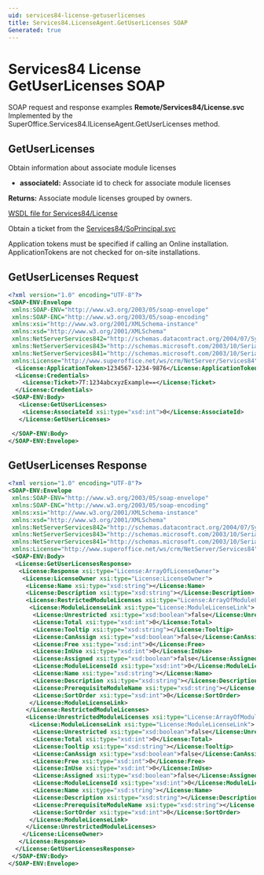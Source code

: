 ```yaml
---
uid: services84-license-getuserlicenses
title: Services84.LicenseAgent.GetUserLicenses SOAP
Generated: true
---
```


# Services84 License GetUserLicenses SOAP

SOAP request and response examples **Remote/Services84/License.svc**
Implemented by the <see cref="M:SuperOffice.Services84.ILicenseAgent.GetUserLicenses">SuperOffice.Services84.ILicenseAgent.GetUserLicenses</see> method.

## GetUserLicenses

Obtain information about associate module licenses

* **associateId:** Associate id to check for associate module licenses

**Returns:** Associate module licenses grouped by owners.


[WSDL file for Services84/License](../Services84-License.md)

Obtain a ticket from the [Services84/SoPrincipal.svc](../SoPrincipal/index.md)

Application tokens must be specified if calling an Online installation. ApplicationTokens are not checked for on-site installations.

## GetUserLicenses Request

```xml
<?xml version="1.0" encoding="UTF-8"?>
<SOAP-ENV:Envelope
 xmlns:SOAP-ENV="http://www.w3.org/2003/05/soap-envelope"
 xmlns:SOAP-ENC="http://www.w3.org/2003/05/soap-encoding"
 xmlns:xsi="http://www.w3.org/2001/XMLSchema-instance"
 xmlns:xsd="http://www.w3.org/2001/XMLSchema"
 xmlns:NetServerServices842="http://schemas.datacontract.org/2004/07/System.Security.Cryptography"
 xmlns:NetServerServices843="http://schemas.microsoft.com/2003/10/Serialization/Arrays"
 xmlns:NetServerServices841="http://schemas.microsoft.com/2003/10/Serialization/"
 xmlns:License="http://www.superoffice.net/ws/crm/NetServer/Services84">
  <License:ApplicationToken>1234567-1234-9876</License:ApplicationToken>
  <License:Credentials>
    <License:Ticket>7T:1234abcxyzExample==</License:Ticket>
  </License:Credentials>
 <SOAP-ENV:Body>
   <License:GetUserLicenses>
    <License:AssociateId xsi:type="xsd:int">0</License:AssociateId>
   </License:GetUserLicenses>

 </SOAP-ENV:Body>
</SOAP-ENV:Envelope>

```


## GetUserLicenses Response

```xml
<?xml version="1.0" encoding="UTF-8"?>
<SOAP-ENV:Envelope
 xmlns:SOAP-ENV="http://www.w3.org/2003/05/soap-envelope"
 xmlns:SOAP-ENC="http://www.w3.org/2003/05/soap-encoding"
 xmlns:xsi="http://www.w3.org/2001/XMLSchema-instance"
 xmlns:xsd="http://www.w3.org/2001/XMLSchema"
 xmlns:NetServerServices842="http://schemas.datacontract.org/2004/07/System.Security.Cryptography"
 xmlns:NetServerServices843="http://schemas.microsoft.com/2003/10/Serialization/Arrays"
 xmlns:NetServerServices841="http://schemas.microsoft.com/2003/10/Serialization/"
 xmlns:License="http://www.superoffice.net/ws/crm/NetServer/Services84">
 <SOAP-ENV:Body>
  <License:GetUserLicensesResponse>
   <License:Response xsi:type="License:ArrayOfLicenseOwner">
    <License:LicenseOwner xsi:type="License:LicenseOwner">
     <License:Name xsi:type="xsd:string"></License:Name>
     <License:Description xsi:type="xsd:string"></License:Description>
     <License:RestrictedModuleLicenses xsi:type="License:ArrayOfModuleLicenseLink">
      <License:ModuleLicenseLink xsi:type="License:ModuleLicenseLink">
       <License:Unrestricted xsi:type="xsd:boolean">false</License:Unrestricted>
       <License:Total xsi:type="xsd:int">0</License:Total>
       <License:Tooltip xsi:type="xsd:string"></License:Tooltip>
       <License:CanAssign xsi:type="xsd:boolean">false</License:CanAssign>
       <License:Free xsi:type="xsd:int">0</License:Free>
       <License:InUse xsi:type="xsd:int">0</License:InUse>
       <License:Assigned xsi:type="xsd:boolean">false</License:Assigned>
       <License:ModuleLicenseId xsi:type="xsd:int">0</License:ModuleLicenseId>
       <License:Name xsi:type="xsd:string"></License:Name>
       <License:Description xsi:type="xsd:string"></License:Description>
       <License:PrerequisiteModuleName xsi:type="xsd:string"></License:PrerequisiteModuleName>
       <License:SortOrder xsi:type="xsd:int">0</License:SortOrder>
      </License:ModuleLicenseLink>
     </License:RestrictedModuleLicenses>
     <License:UnrestrictedModuleLicenses xsi:type="License:ArrayOfModuleLicenseLink">
      <License:ModuleLicenseLink xsi:type="License:ModuleLicenseLink">
       <License:Unrestricted xsi:type="xsd:boolean">false</License:Unrestricted>
       <License:Total xsi:type="xsd:int">0</License:Total>
       <License:Tooltip xsi:type="xsd:string"></License:Tooltip>
       <License:CanAssign xsi:type="xsd:boolean">false</License:CanAssign>
       <License:Free xsi:type="xsd:int">0</License:Free>
       <License:InUse xsi:type="xsd:int">0</License:InUse>
       <License:Assigned xsi:type="xsd:boolean">false</License:Assigned>
       <License:ModuleLicenseId xsi:type="xsd:int">0</License:ModuleLicenseId>
       <License:Name xsi:type="xsd:string"></License:Name>
       <License:Description xsi:type="xsd:string"></License:Description>
       <License:PrerequisiteModuleName xsi:type="xsd:string"></License:PrerequisiteModuleName>
       <License:SortOrder xsi:type="xsd:int">0</License:SortOrder>
      </License:ModuleLicenseLink>
     </License:UnrestrictedModuleLicenses>
    </License:LicenseOwner>
   </License:Response>
  </License:GetUserLicensesResponse>
 </SOAP-ENV:Body>
</SOAP-ENV:Envelope>

```

